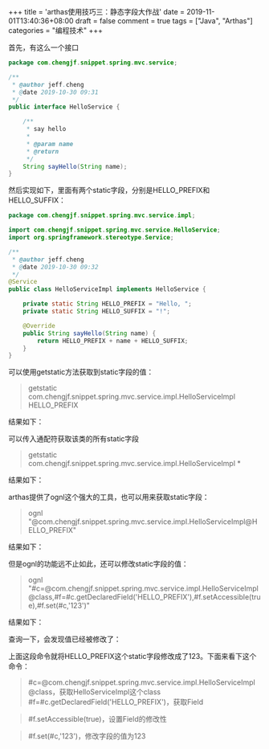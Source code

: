 +++
title = 'arthas使用技巧三：静态字段大作战'
date = 2019-11-01T13:40:36+08:00
draft = false
comment = true
tags = ["Java", "Arthas"]
categories = "编程技术"
+++

首先，有这么一个接口

```java
package com.chengjf.snippet.spring.mvc.service;

/**
 * @author jeff.cheng
 * @date 2019-10-30 09:31
 */
public interface HelloService {

    /**
     * say hello
     *
     * @param name
     * @return
     */
    String sayHello(String name);
}
```

然后实现如下，里面有两个static字段，分别是HELLO_PREFIX和HELLO_SUFFIX：

```java
package com.chengjf.snippet.spring.mvc.service.impl;

import com.chengjf.snippet.spring.mvc.service.HelloService;
import org.springframework.stereotype.Service;

/**
 * @author jeff.cheng
 * @date 2019-10-30 09:32
 */
@Service
public class HelloServiceImpl implements HelloService {

    private static String HELLO_PREFIX = "Hello, ";
    private static String HELLO_SUFFIX = "!";

    @Override
    public String sayHello(String name) {
        return HELLO_PREFIX + name + HELLO_SUFFIX;
    }
}
```

可以使用getstatic方法获取到static字段的值：

> getstatic com.chengjf.snippet.spring.mvc.service.impl.HelloServiceImpl HELLO_PREFIX

结果如下：


可以传入通配符获取该类的所有static字段

> getstatic com.chengjf.snippet.spring.mvc.service.impl.HelloServiceImpl *

结果如下：


arthas提供了ognl这个强大的工具，也可以用来获取static字段：

> ognl "@com.chengjf.snippet.spring.mvc.service.impl.HelloServiceImpl@HELLO_PREFIX"

结果如下：


但是ognl的功能远不止如此，还可以修改static字段的值：

> ognl "#c=@com.chengjf.snippet.spring.mvc.service.impl.HelloServiceImpl@class,#f=#c.getDeclaredField('HELLO_PREFIX'),#f.setAccessible(true),#f.set(#c,'123')"

结果如下：


查询一下，会发现值已经被修改了：


上面这段命令就将HELLO_PREFIX这个static字段修改成了123。下面来看下这个命令：

> \#c=@com.chengjf.snippet.spring.mvc.service.impl.HelloServiceImpl@class，获取HelloServiceImpl这个class
> \#f=\#c.getDeclaredField('HELLO_PREFIX')，获取Field

> \#f.setAccessible(true)，设置Field的修改性

> \#f.set(\#c,'123')，修改字段的值为123